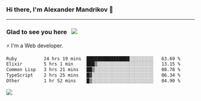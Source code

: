 ### Hi there, I'm Alexander Mandrikov 👋

- - -

### Glad to see you here &nbsp; ![](https://komarev.com/ghpvc/?username=nunsez&color=blue&label=visitors)

⚡ I'm a Web developer.

<!--✨ My GitHub <a href="https://nunsez.github.io/" target="_blank">resume link</a>-->

<!--
**nunsez/nunsez** is a ✨ _special_ ✨ repository because its `README.md` (this file) appears on your GitHub profile.

Here are some ideas to get you started:

- 🔭 I’m currently working on ...
- 🌱 I’m currently learning ...
- 👯 I’m looking to collaborate on ...
- 🤔 I’m looking for help with ...
- 💬 Ask me about ...
- 📫 How to reach me: ...
- 😄 Pronouns: ...
- ⚡ Fun fact: ...
-->


<!--START_SECTION:waka-->

```txt
Ruby          24 hrs 19 mins  ████████████████░░░░░░░░░   63.69 %
Elixir        5 hrs 1 min     ███▒░░░░░░░░░░░░░░░░░░░░░   13.15 %
Common Lisp   3 hrs 21 mins   ██▒░░░░░░░░░░░░░░░░░░░░░░   08.78 %
TypeScript    2 hrs 25 mins   █▓░░░░░░░░░░░░░░░░░░░░░░░   06.34 %
Other         1 hr 52 mins    █▒░░░░░░░░░░░░░░░░░░░░░░░   04.90 %
```

<!--END_SECTION:waka-->


<span>
<!-- <img height="160em" src="https://github-readme-stats-nunsez.vercel.app/api?username=nunsez&show_icons=true&count_private=true&hide_border=true&hide=issues" /> -->
<img src="https://github-readme-stats-nunsez.vercel.app/api/top-langs/?username=nunsez&layout=compact&hide_border=true" />
</span>


<!--
[![willianrod's wakatime stats](https://github-readme-stats.vercel.app/api/wakatime?username=nunsez&hide_border=true)](https://github.com/anuraghazra/github-readme-stats)
-->
